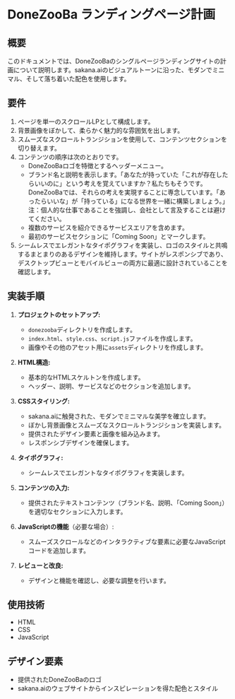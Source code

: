 # DoneZooBa ランディングページ計画

## 概要

このドキュメントでは、DoneZooBaのシングルページランディングサイトの計画について説明します。sakana.aiのビジュアルトーンに沿った、モダンでミニマル、そして落ち着いた配色を使用します。

## 要件

1.  ページを単一のスクロールLPとして構成します。
2.  背景画像をぼかして、柔らかく魅力的な雰囲気を出します。
3.  スムーズなスクロールトランジションを使用して、コンテンツセクションを切り替えます。
4.  コンテンツの順序は次のとおりです。
    *   DoneZooBaロゴを特徴とするヘッダーメニュー。
    *   ブランド名と説明を表示します。「あなたが持っていた「これが存在したらいいのに」という考えを覚えていますか？私たちもそうです。DoneZooBaでは、それらの考えを実現することに専念しています。「あったらいいな」が「持っている」になる世界を一緒に構築しましょう。」注：個人的な仕事であることを強調し、会社として言及することは避けてください。
    *   複数のサービスを紹介できるサービスエリアを含めます。
    *   最初のサービスセクションに「Coming Soon」とマークします。
5.  シームレスでエレガントなタイポグラフィを実装し、ロゴのスタイルと共鳴するまとまりのあるデザインを維持します。サイトがレスポンシブであり、デスクトップビューとモバイルビューの両方に最適に設計されていることを確認します。

## 実装手順

1.  **プロジェクトのセットアップ:**
    -   `donezooba`ディレクトリを作成します。
    -   `index.html`、`style.css`、`script.js`ファイルを作成します。
    -   画像やその他のアセット用に`assets`ディレクトリを作成します。

2.  **HTML構造:**
    -   基本的なHTMLスケルトンを作成します。
    -   ヘッダー、説明、サービスなどのセクションを追加します。

3.  **CSSスタイリング:**
    -   sakana.aiに触発された、モダンでミニマルな美学を確立します。
    -   ぼかし背景画像とスムーズなスクロールトランジションを実装します。
    -   提供されたデザイン要素と画像を組み込みます。
    -   レスポンシブデザインを確保します。

4.  **タイポグラフィ:**
    -   シームレスでエレガントなタイポグラフィを実装します。

5.  **コンテンツの入力:**
    -   提供されたテキストコンテンツ（ブランド名、説明、「Coming Soon」）を適切なセクションに入力します。

6.  **JavaScriptの機能**（必要な場合）:
    -   スムーズスクロールなどのインタラクティブな要素に必要なJavaScriptコードを追加します。

7.  **レビューと改良:**
    -   デザインと機能を確認し、必要な調整を行います。

## 使用技術

- HTML
- CSS
- JavaScript

## デザイン要素

- 提供されたDoneZooBaのロゴ
- sakana.aiのウェブサイトからインスピレーションを得た配色とスタイル
